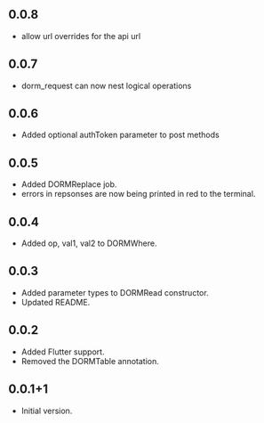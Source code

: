 ## 0.0.8

- allow url overrides for the api url

## 0.0.7

- dorm_request can now nest logical operations

## 0.0.6

- Added optional authToken parameter to post methods

## 0.0.5

- Added DORMReplace job.
- errors in repsonses are now being printed in red to the terminal.

## 0.0.4

- Added op, val1, val2 to DORMWhere.

## 0.0.3

- Added parameter types to DORMRead constructor.
- Updated README.

## 0.0.2

- Added Flutter support.
- Removed the DORMTable annotation.

## 0.0.1+1

- Initial version.
